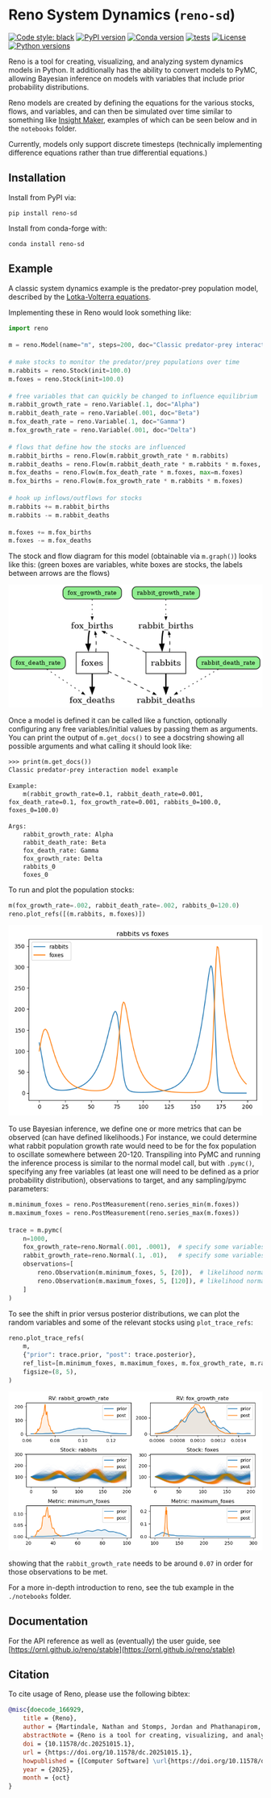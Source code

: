# Reno System Dynamics (`reno-sd`)

[![Code style: black](https://img.shields.io/badge/code%20style-black-000000.svg)](https://github.com/psf/black)
[![PyPI version](https://badge.fury.io/py/reno-sd.svg)](https://badge.fury.io/py/reno-sd)
[![Conda
version](https://img.shields.io/conda/vn/conda-forge/reno-sd)](https://anaconda.org/conda-forge/reno-sd)
[![tests](https://github.com/ORNL/reno/actions/workflows/tests.yml/badge.svg?branch=main)](https://github.com/ORNL/reno/actions/workflows/tests.yml)
[![License](https://img.shields.io/pypi/l/reno-sd)](https://github.com/ORNL/reno/blob/main/LICENSE)
[![Python versions](https://img.shields.io/pypi/pyversions/reno-sd.svg)](https://github.com/ORNL/reno)


Reno is a tool for creating, visualizing, and analyzing system dynamics
models in Python. It additionally has the ability to convert models to PyMC,
allowing Bayesian inference on models with variables that include prior probability
distributions.

Reno models are created by defining the equations for the various stocks, flows,
and variables, and can then be simulated over time similar to something like
[Insight Maker](https://insightmaker.com/), examples of which can be seen below
and in the `notebooks` folder.

Currently, models only support discrete timesteps (technically implementing
difference equations rather than true differential equations.)


## Installation

Install from PyPI via:
```
pip install reno-sd
```

Install from conda-forge with:
```
conda install reno-sd
```


## Example

A classic system dynamics example is the predator-prey population model,
described by the [Lotka-Volterra equations](https://en.wikipedia.org/wiki/Lotka%E2%80%93Volterra_equations).

Implementing these in Reno would look something like:

```python
import reno

m = reno.Model(name="m", steps=200, doc="Classic predator-prey interaction model example")

# make stocks to monitor the predator/prey populations over time
m.rabbits = reno.Stock(init=100.0)
m.foxes = reno.Stock(init=100.0)

# free variables that can quickly be changed to influence equilibrium
m.rabbit_growth_rate = reno.Variable(.1, doc="Alpha")
m.rabbit_death_rate = reno.Variable(.001, doc="Beta")
m.fox_death_rate = reno.Variable(.1, doc="Gamma")
m.fox_growth_rate = reno.Variable(.001, doc="Delta")

# flows that define how the stocks are influenced
m.rabbit_births = reno.Flow(m.rabbit_growth_rate * m.rabbits)
m.rabbit_deaths = reno.Flow(m.rabbit_death_rate * m.rabbits * m.foxes, max=m.rabbits)
m.fox_deaths = reno.Flow(m.fox_death_rate * m.foxes, max=m.foxes)
m.fox_births = reno.Flow(m.fox_growth_rate * m.rabbits * m.foxes)

# hook up inflows/outflows for stocks
m.rabbits += m.rabbit_births
m.rabbits -= m.rabbit_deaths

m.foxes += m.fox_births
m.foxes -= m.fox_deaths
```

The stock and flow diagram for this model (obtainable via `m.graph()`) looks
like this: (green boxes are variables, white boxes are stocks, the labels between
arrows are the flows)

![stock_and_flow_diagram](https://github.com/ORNL/reno/blob/main/images/predator_prey_model.png?raw=true)

Once a model is defined it can be called like a function, optionally configuring
any free variables/initial values by passing them as arguments. You can print the
output of `m.get_docs()` to see a docstring showing all possible arguments and
what calling it should look like:

```
>>> print(m.get_docs())
Classic predator-prey interaction model example

Example:
	m(rabbit_growth_rate=0.1, rabbit_death_rate=0.001, fox_death_rate=0.1, fox_growth_rate=0.001, rabbits_0=100.0, foxes_0=100.0)

Args:
	rabbit_growth_rate: Alpha
	rabbit_death_rate: Beta
	fox_death_rate: Gamma
	fox_growth_rate: Delta
	rabbits_0
	foxes_0
```

To run and plot the population stocks:

```python
m(fox_growth_rate=.002, rabbit_death_rate=.002, rabbits_0=120.0)
reno.plot_refs([(m.rabbits, m.foxes)])
```

![basic_run](https://github.com/ORNL/reno/blob/main/images/predator_prey_basic_run.png?raw=true)

To use Bayesian inference, we define one or more metrics that can be observed (can
have defined likelihoods.) For instance, we could determine what rabbit population
growth rate would need to be for the fox population to oscillate somewhere between
20-120. Transpiling into PyMC and running the inference process is similar to the
normal model call, but with ``.pymc()``, specifying any free variables (at least
one will need to be defined as a prior probability distribution), observations
to target, and any sampling/pymc parameters:

```python
m.minimum_foxes = reno.PostMeasurement(reno.series_min(m.foxes))
m.maximum_foxes = reno.PostMeasurement(reno.series_max(m.foxes))

trace = m.pymc(
    n=1000,
    fox_growth_rate=reno.Normal(.001, .0001),  # specify some variables as distributions to sample from
    rabbit_growth_rate=reno.Normal(.1, .01),   # specify some variables as distributions to sample from
    observations=[
        reno.Observation(m.minimum_foxes, 5, [20]),  # likelihood normally distributed around 20 with SD of 5
        reno.Observation(m.maximum_foxes, 5, [120]), # likelihood normally distributed around 120 with SD of 5
    ]
)
```

To see the shift in prior versus posterior distributions, we can plot the random
variables and some of the relevant stocks using ``plot_trace_refs``:

```python
reno.plot_trace_refs(
    m,
    {"prior": trace.prior, "post": trace.posterior},
    ref_list=[m.minimum_foxes, m.maximum_foxes, m.fox_growth_rate, m.rabbit_growth_rate, m.foxes, m.rabbits],
    figsize=(8, 5),
)
```

![bayes_run](https://github.com/ORNL/reno/blob/main/images/predator_prey_bayes.png?raw=true)

showing that the `rabbit_growth_rate` needs to be around `0.07` in order for
those observations to be met.

For a more in-depth introduction to reno, see the tub example in the `./notebooks` folder.


## Documentation

For the API reference as well as (eventually) the user guide, see
[https://ornl.github.io/reno/stable](https://ornl.github.io/reno/stable)


## Citation

To cite usage of Reno, please use the following bibtex:


```bibtex
@misc{doecode_166929,
    title = {Reno},
    author = {Martindale, Nathan and Stomps, Jordan and Phathanapirom, Urairisa B.},
    abstractNote = {Reno is a tool for creating, visualizing, and analyzing system dynamics models in Python. It additionally has the ability to convert models to PyMC, allowing Bayesian inference on models with variables that include prior probability distributions.},
    doi = {10.11578/dc.20251015.1},
    url = {https://doi.org/10.11578/dc.20251015.1},
    howpublished = {[Computer Software] \url{https://doi.org/10.11578/dc.20251015.1}},
    year = {2025},
    month = {oct}
}
```
